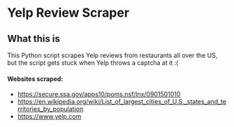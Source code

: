 # Yelp Review Scraper

## What this is

This Python script scrapes Yelp reviews from restaurants all over the US, but the script gets stuck when Yelp throws a captcha at it :(

#### Websites scraped:

- https://secure.ssa.gov/apps10/poms.nsf/lnx/0901501010
- https://en.wikipedia.org/wiki/List_of_largest_cities_of_U.S._states_and_territories_by_population
- https://www.yelp.com
